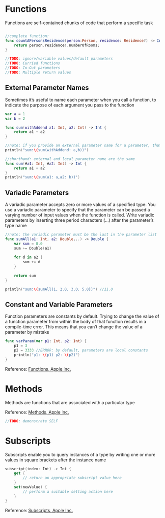 # Functions
Functions are self-contained chunks of code that perform a specific task
```swift

//complete function:
func countAPersonsResidence(person:Person, residence: Residence?) -> Int {
    return person.residence!.numberOfRooms;
}

//TODO: ignore/variable values/default parameters
//TODO: Curried functions
//TODO: In-Out parameters
//TODO: Multiple return values
```

## External Parameter Names
Sometimes it’s useful to name each parameter when you call a function, to indicate the purpose of each argument you pass to the function
```swift
var a = 1
var b = 2

func sum(withAddend a1: Int, a2: Int) -> Int {
    return a1 + a2
}

//note: if you provide an external parameter name for a parameter, that external name must always be used when you call the function
println("sum:\(sum(withAddend: a,b))")

//shorthand: external and local parameter name are the same
func sum(#a1: Int, #a2: Int) -> Int {
    return a1 + a2
}
println("sum:\(sum(a1: a,a2: b))")
```

## Variadic Parameters
A variadic parameter accepts zero or more values of a specified type. You use a variadic parameter to specify that the parameter can be passed a varying number of input values when the function is called. Write variadic parameters by inserting three period characters (...) after the parameter’s type name
```swift
//note: the variadic parameter must be the last in the parameter list
func sumAll(a1: Int, a2: Double...) -> Double {
    var sum = 0.0
    sum += Double(a1)
    
    for d in a2 {
        sum += d
    }
    
    return sum
}

println("sum:\(sumAll(1, 2.0, 3.0, 5.0))") //11.0
```

## Constant and Variable Parameters
Function parameters are constants by default. Trying to change the value of a function parameter from within the body of that function results in a compile-time error. This means that you can’t change the value of a parameter by mistake
```swift
func varParam(var p1: Int, p2: Int) {
    p1 = 3
    p2 = 3333 //ERROR: by default, parameters are local constants
    println("p1: \(p1) p2: \(p2)")
}
```

Reference: [Functions, Apple Inc.](https://developer.apple.com/library/ios/documentation/Swift/Conceptual/Swift_Programming_Language/Functions.html#//apple_ref/doc/uid/TP40014097-CH10-ID158)

# Methods
Methods are functions that are associated with a particular type

Reference: [Methods, Apple Inc.](https://developer.apple.com/library/ios/documentation/Swift/Conceptual/Swift_Programming_Language/Methods.html#//apple_ref/doc/uid/TP40014097-CH15-ID234)

```swift
//TODO: demonstrate SELF
```

# Subscripts
Subscripts enable you to query instances of a type by writing one or more values in square brackets after the instance name

```swift
subscript(index: Int) -> Int {
    get {
        // return an appropriate subscript value here
    }
    set(newValue) {
        // perform a suitable setting action here
    }
}
```
Reference: [Subscripts, Apple Inc.](https://developer.apple.com/library/ios/documentation/Swift/Conceptual/Swift_Programming_Language/Subscripts.html#//apple_ref/doc/uid/TP40014097-CH16-ID305)

